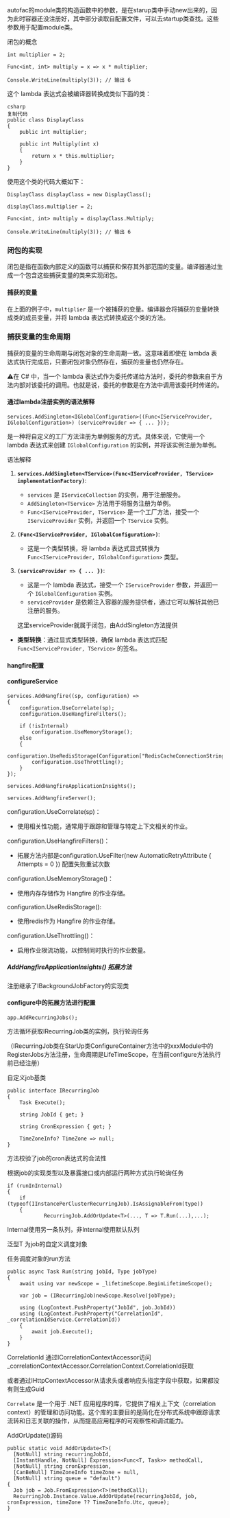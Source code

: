 autofac的module类的构造函数中的参数，是在starup类中手动new出来的，因为此时容器还没注册好，其中部分读取自配置文件，可以去startup类查找。这些参数用于配置module类。



闭包的概念

```
int multiplier = 2;

Func<int, int> multiply = x => x * multiplier;

Console.WriteLine(multiply(3)); // 输出 6
```

这个 lambda 表达式会被编译器转换成类似下面的类：

```
csharp
复制代码
public class DisplayClass
{
    public int multiplier;

    public int Multiply(int x)
    {
        return x * this.multiplier;
    }
}
```

使用这个类的代码大概如下：

```
DisplayClass displayClass = new DisplayClass();

displayClass.multiplier = 2;

Func<int, int> multiply = displayClass.Multiply;

Console.WriteLine(multiply(3)); // 输出 6
```

### 闭包的实现

闭包是指在函数内部定义的函数可以捕获和保存其外部范围的变量。编译器通过生成一个包含这些捕获变量的类来实现闭包。

#### 捕获的变量

在上面的例子中，`multiplier` 是一个被捕获的变量。编译器会将捕获的变量转换成类的成员变量，并将 lambda 表达式转换成这个类的方法。

### 捕获变量的生命周期

捕获的变量的生命周期与闭包对象的生命周期一致。这意味着即使在 lambda 表达式执行完成后，只要闭包对象仍然存在，捕获的变量也仍然存在。



⚠️在 C# 中，当一个 lambda 表达式作为委托传递给方法时，委托的参数来自于方法内部对该委托的调用。也就是说，委托的参数是在方法中调用该委托时传递的。



#### 通过lambda注册实例的语法解释

```
services.AddSingleton<IGlobalConfiguration>((Func<IServiceProvider, IGlobalConfiguration>) (serviceProvider => { ... }));
```

是一种将自定义的工厂方法注册为单例服务的方式。具体来说，它使用一个 lambda 表达式来创建 `IGlobalConfiguration` 的实例，并将该实例注册为单例。

语法解释

1. **`services.AddSingleton<TService>(Func<IServiceProvider, TService> implementationFactory)`**:

   - `services` 是 `IServiceCollection` 的实例，用于注册服务。
   - `AddSingleton<TService>` 方法用于将服务注册为单例。
   - `Func<IServiceProvider, TService>` 是一个工厂方法，接受一个 `IServiceProvider` 实例，并返回一个 `TService` 实例。

2. **`(Func<IServiceProvider, IGlobalConfiguration>)`**:

   - 这是一个类型转换，将 lambda 表达式显式转换为 `Func<IServiceProvider, IGlobalConfiguration>` 类型。

3. **`(serviceProvider => { ... })`**:

   - 这是一个 lambda 表达式，接受一个 `IServiceProvider` 参数，并返回一个 `IGlobalConfiguration` 实例。
   - `serviceProvider` 是依赖注入容器的服务提供者，通过它可以解析其他已注册的服务。

   这里serviceProvider就属于闭包，由AddSingleton方法提供

- **类型转换**：通过显式类型转换，确保 lambda 表达式匹配 `Func<IServiceProvider, TService>` 的签名。

  

#### hangfire配置

#### configureService

```
services.AddHangfire((sp, configuration) =>
{
    configuration.UseCorrelate(sp);
    configuration.UseHangfireFilters();

    if (!isInternal)
        configuration.UseMemoryStorage();
    else
    {
        configuration.UseRedisStorage(Configuration["RedisCacheConnectionString"]);
        configuration.UseThrottling();
    }
});

services.AddHangfireApplicationInsights();

services.AddHangfireServer();
```

configuration.UseCorrelate(sp)：

- 使用相关性功能，通常用于跟踪和管理与特定上下文相关的作业。

configuration.UseHangfireFilters()：

- 拓展方法内部是configuration.UseFilter(new AutomaticRetryAttribute { Attempts = 0 }) 配置失败重试次数

configuration.UseMemoryStorage()：

- 使用内存存储作为 Hangfire 的作业存储。

configuration.UseRedisStorage():

- 使用redis作为 Hangfire 的作业存储。

configuration.UseThrottling()：

- 启用作业限流功能，以控制同时执行的作业数量。



##### AddHangfireApplicationInsights() 拓展方法

注册继承了IBackgroundJobFactory的实现类



#### configure中的拓展方法进行配置

```
app.AddRecurringJobs();
```

方法循环获取IRecurringJob类的实例，执行轮询任务

（IRecurringJob类在StarUp类ConfigureContainer方法中的xxxModule中的RegisterJobs方法注册，生命周期是LifeTimeScope，在当前configure方法执行前已经注册）

自定义job基类

```
public interface IRecurringJob
{
    Task Execute();
    
    string JobId { get; }
    
    string CronExpression { get; }

    TimeZoneInfo? TimeZone => null;
}
```



方法校验了job的cron表达式的合法性

根据job的实现类型以及暴露接口或内部运行两种方式执行轮询任务

```
if (runInInternal)
{
    if (typeof(IInstancePerClusterRecurringJob).IsAssignableFrom(type))
    {
    		RecurringJob.AddOrUpdate<T>(..., T => T.Run(...),...);
```

Internal使用另一条队列，非Internal使用默认队列



泛型T 为job的自定义调度对象

任务调度对象的run方法

```
public async Task Run(string jobId, Type jobType)
{
    await using var newScope = _lifetimeScope.BeginLifetimeScope();
    
    var job = (IRecurringJob)newScope.Resolve(jobType);
    
    using (LogContext.PushProperty("JobId", job.JobId))
    using (LogContext.PushProperty("CorrelationId", _correlationIdService.CorrelationId))
    {
        await job.Execute();
    }
}
```

CorrelationId 通过ICorrelationContextAccessor访问_correlationContextAccessor.CorrelationContext.CorrelationId获取

或者通过IHttpContextAccessor从请求头或者响应头指定字段中获取，如果都没有则生成Guid



`Correlate` 是一个用于 .NET 应用程序的库，它提供了相关上下文（correlation context）的管理和访问功能。这个库的主要目的是简化在分布式系统中跟踪请求流转和日志关联的操作，从而提高应用程序的可观察性和调试能力。



AddOrUpdate()源码

```
public static void AddOrUpdate<T>(
  [NotNull] string recurringJobId,
  [InstantHandle, NotNull] Expression<Func<T, Task>> methodCall,
  [NotNull] string cronExpression,
  [CanBeNull] TimeZoneInfo timeZone = null,
  [NotNull] string queue = "default")
{
  Job job = Job.FromExpression<T>(methodCall);
  RecurringJob.Instance.Value.AddOrUpdate(recurringJobId, job, cronExpression, timeZone ?? TimeZoneInfo.Utc, queue);
}
```

